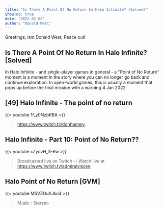```yaml
---
title: "Is There A Point Of No Return In Halo Infinite? [Solved]"
ShowToc: true 
date: "2022-02-08"
author: "Donald West" 
---
```


Greetings, iam Donald West, Peace out!
## Is There A Point Of No Return In Halo Infinite? [Solved]
 In Halo Infinite - and single-player games in general - a "Point of No Return" moment is a moment in the story where you can no longer go back and continue exploration. In open-world games, this is usually a moment that pops up before the final mission with a warning.4 Jan 2022

## [49] Halo Infinite - The point of no return
{{< youtube 1f_y0NzbKBA >}}
>https://www.twitch.tv/donhammy.

## Halo Infinite - Part 10: Point of No Return??
{{< youtube xZyovH_S-9w >}}
>Broadcasted live on Twitch -- Watch live at https://www.twitch.tv/admiralviscen.

## Halo Point of No Return [GVM]
{{< youtube MSVZOuXJko4 >}}
>Music : Starset- 

